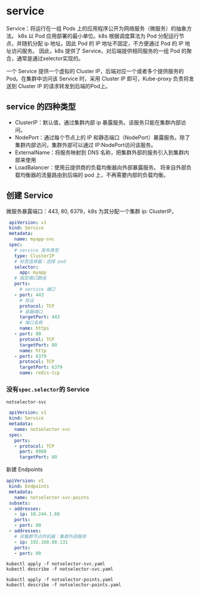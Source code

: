 # service
Service：将运行在一组 Pods 上的应用程序公开为网络服务（微服务）的抽象方法。
k8s 以 Pod 应用部署的最小单位。k8s 根据调度算法为 Pod 分配运行节点，并随机分配 ip 地址。因此 Pod 的 IP 地址不固定，不方便通过 Pod 的 IP 地址访问服务。
因此，k8s 提供了 Service，对后端提供相同服务的一组 Pod 的聚合，通常是通过selector实现的。

一个 Service 提供一个虚拟的 Cluster IP，后端对应一个或者多个提供服务的 Pod。在集群中访问该 Service 时，采用 Cluster IP 即可，Kube-proxy 负责将发送到 Cluster IP 的请求转发到后端的Pod上。
## service 的四种类型

- ClusterIP：默认值，通过集群内部 ip 暴露服务。该服务只能在集群内部访问。
- NodePort：通过每个节点上的 IP 和静态端口（NodePort）暴露服务。除了集群内部访问，集群外部可以通过 IP:NodePort访问该服务。
- ExternalName：将服务映射到 DNS 名称，把集群外部的服务引入到集群内部来使用
- LoadBalancer：使用云提供商的负载均衡器向外部暴露服务。 将来自外部负载均衡器的流量路由到后端的 pod 上，不再需要内部的负载均衡。

## 创建 Service
微服务暴露端口：443, 80, 6379，k8s 为其分配一个集群 ip: ClusterIP。
```yml
 apiVersion: v1
 kind: Service
 metadata:
   name: myapp-svc
 spec:
   # service 发布类型
   type: ClusterIP
   # 标签选择器：选择 pod
   selector:
     app: myapp
   # 指定端口数组
   ports:
     # service 端口
   - port: 443
     # 协议
     protocol: TCP
     # 容器端口
     targetPort: 443
     # 端口名称 
     name: https
   - port: 80
     protocol: TCP
     targetPort: 80
     name: http
   - port: 6379
     protocol: TCP
     targetPort: 6379
     name: redis-tcp
```

### 没有`spec.selector`的 Service
`notselector-svc`
```yml
 apiVersion: v1
 kind: Service
 metadata:
   name: notselector-svc
 spec:
   ports:
   - protocol: TCP
     port: 8080
     targetPort: 80
```
新建 Endpoints

```yml
apiVersion: v1
 kind: Endpoints
 metadata:
   name: notselector-svc-points
 subsets:
 - addresses:
   - ip: 10.244.1.60
   ports:
   - port: 80
 - addresses:
   # 非集群节点的机器：集群外部服务
   - ip: 192.168.88.131
   ports:
   - port: 80
```
```syell
kubectl apply -f notselector-svc.yaml
kubectl describe -f notselector-svc.yaml
 ​
kubectl apply -f notselector-points.yaml
kubectl describe -f notselector-points.yaml
```
